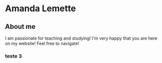 # Amanda Lemette

## About me

I am passionate for teaching and studying! I'm very happy that you are here on my website! Feel free to navigate! 


### teste 3

